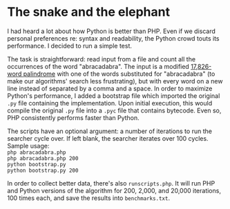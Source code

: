 The snake and the elephant
=============

I had heard a lot about how Python is better than PHP. Even if we discard personal preferences re: syntax and readability, the Python crowd touts its performance. I decided to run a simple test.

The task is straightforward: read input from a file and count all the occurrences of the word "abracadabra". The input is a modified [17,826-word palindrome](http://norvig.com/pal17txt.html) with one of the words substituted for "abracadabra" (to make our algorithms' search less frustrating), but with every word on a new line instead of separated by a comma and a space. In order to maximize Python's performance, I added a bootstrap file which imported the original `.py` file containing the implementation. Upon initial execution, this would compile the original `.py` file into a `.pyc` file that contains bytecode. Even so, PHP consistently performs faster than Python.

The scripts have an optional argument: a number of iterations to run the searcher cycle over. If left blank, the searcher iterates over 100 cycles. Sample usage:  
`php abracadabra.php`  
`php abracadabra.php 200`  
`python bootstrap.py`  
`python bootstrap.py 200`  

In order to collect better data, there's also `runscripts.php`. It will run PHP and Python versions of the algorithm for 200, 2,000, and 20,000 iterations, 100 times each, and save the results into `benchmarks.txt`.
